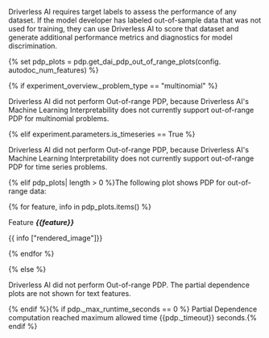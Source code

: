 Driverless AI requires target labels to assess the performance of any dataset. If the model developer has labeled out-of-sample data that was not used for training, they can use Driverless AI to score that dataset and generate additional performance metrics and diagnostics for model discrimination.

{% set pdp_plots = pdp.get_dai_pdp_out_of_range_plots(config. autodoc_num_features) %}

{% if  experiment_overview._problem_type == "multinomial" %}

Driverless AI did not perform Out-of-range PDP, because Driverless AI's Machine Learning Interpretability does not currently support out-of-range PDP for multinomial problems.

{% elif  experiment.parameters.is_timeseries == True %}

Driverless AI did not perform Out-of-range PDP, because Driverless AI's Machine Learning Interpretability does not currently support out-of-range PDP for time series problems.

{% elif pdp_plots| length > 0 %}The following plot shows PDP for out-of-range data:

{% for feature, info in pdp_plots.items() %}

Feature ***{{feature}}***

{{ info ["rendered_image"]}}

{% endfor %}

{% else %}

Driverless AI did not perform Out-of-range PDP. The partial dependence plots are not shown for text features.

{% endif %}{% if pdp._max_runtime_seconds == 0 %} Partial Dependence computation reached maximum allowed time {{pdp._timeout}} seconds.{% endif %}

